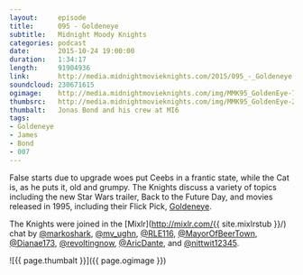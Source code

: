 ```yaml
---
layout:     episode
title:      095 - Goldeneye
subtitle:   Midnight Moody Knights
categories: podcast
date:       2015-10-24 19:00:00
duration:   1:34:17
length:     91904936
link:       http://media.midnightmovieknights.com/2015/095_-_Goldeneye.m4a
soundcloud: 230671615
ogimage:    http://media.midnightmovieknights.com/img/MMK95_GoldenEye-750x421.png
thumbsrc:   http://media.midnightmovieknights.com/img/MMK95_GoldenEye-200x112.png
thumbalt:   Jonas Bond and his crew at MI6
tags:
- Goldeneye
- James
- Bond
- 007
---
```

False starts due to upgrade woes put Ceebs in a frantic state, while the Cat is, as he puts it, old and grumpy. The Knights discuss a variety of topics including the new Star Wars trailer, Back to the Future Day, and movies released in 1995, including their Flick Pick, [Goldeneye](http://www.imdb.com/title/tt0113189/).

The Knights were joined in the [Mixlr](http://mixlr.com/{{ site.mixlrstub }}/) chat by [@markoshark](https://twitter.com/markoshark), [@mv_ughn](https://twitter.com/mv_ughn), [@RLE116](https://twitter.com/RLE116), [@MayorOfBeerTown](https://twitter.com/MayorOfBeerTown), [@Dianae173](https://twitter.com/Dianae173), [@revoltingnow](https://twitter.com/revoltingnow), [@AricDante](https://twitter.com/AricDante), and [@nittwit12345](https://twitter.com/nittwit12345).

![{{ page.thumbalt }}]({{ page.ogimage }})